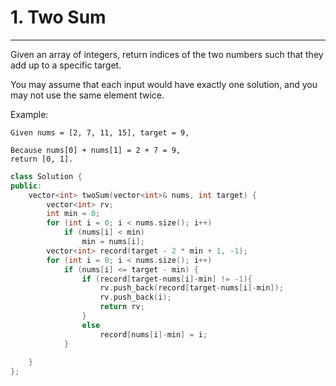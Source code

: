 # 1. Two Sum

---

Given an array of integers, return indices of the two numbers such that they add up to a specific target.

You may assume that each input would have exactly one solution, and you may not use the same element twice.

Example:
```
Given nums = [2, 7, 11, 15], target = 9,

Because nums[0] + nums[1] = 2 + 7 = 9,
return [0, 1].

```


```cpp
class Solution {
public:
    vector<int> twoSum(vector<int>& nums, int target) {
        vector<int> rv;
        int min = 0;
        for (int i = 0; i < nums.size(); i++)
            if (nums[i] < min)
                min = nums[i];
        vector<int> record(target - 2 * min + 1, -1);
        for (int i = 0; i < nums.size(); i++)
            if (nums[i] <= target - min) {
                if (record[target-nums[i]-min] != -1){
                    rv.push_back(record[target-nums[i]-min]);
                    rv.push_back(i);
                    return rv;
                }
                else
                    record[nums[i]-min] = i;
            }
        
    }
};
```
